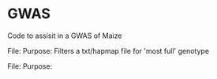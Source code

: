 # GWAS
Code to assisit in a GWAS of Maize 

File:
Purpose: Filters a txt/hapmap file for 'most full' genotype 

File:
Purpose:

